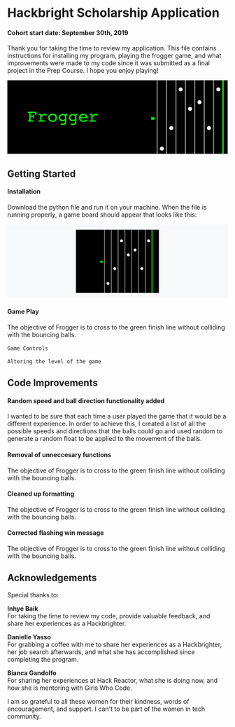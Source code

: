 # Hackbright Scholarship Application 
#### Cohort start date: September 30th, 2019

Thank you for taking the time to review my application. This file contains instructions for installing my program, playing the frogger game, and what improvements were made to my code since it was submitted as a final project in the Prep Course. I hope you enjoy playing! 

![](images/header-image.jpg)

## Getting Started 

#### Installation

Download the python file and run it on your machine. When the file is running properly, a game board should appear that looks like this: 

![](images/game-board.png)

#### Game Play

The objective of Frogger is to cross to the green finish line without colliding with the bouncing balls. 

```
Game Controls
```
```
Altering the level of the game
```

## Code Improvements

#### Random speed and ball direction functionality added
I wanted to be sure that each time a user played the game that it would be a different experience. In order to achieve this, I created a list of all the possible speeds and directions that the balls could go and used random to generate a random float to be applied to the movement of the balls. 

#### Removal of unneccesary functions
The objective of Frogger is to cross to the green finish line without colliding with the bouncing balls. 

#### Cleaned up formatting
The objective of Frogger is to cross to the green finish line without colliding with the bouncing balls. 

#### Corrected flashing win message 
The objective of Frogger is to cross to the green finish line without colliding with the bouncing balls. 


## Acknowledgements 
Special thanks to:  

**Inhye Baik**    
For taking the time to review my code, provide valuable feedback, and share her experiences as a Hackbrighter.  

**Danielle Yasso**   
For grabbing a coffee with me to share her experiences as a Hackbrighter, her job search afterwards, and what she has accomplished since completing the program. 

**Bianca Gandolfo**  
For sharing her experiences at Hack Reactor, what she is doing now, and how she is mentoring with Girls Who Code. 

I am so grateful to all these women for their kindness, words of encouragement, and support. I can't to be part of the women in tech community. 
